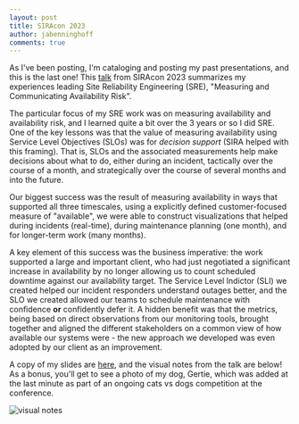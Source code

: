 ```yaml
---
layout: post
title: SIRAcon 2023
author: jabenninghoff
comments: true
---
```

As I've been posting, I'm cataloging and posting my past presentations, and this is the last one! This [talk](https://societyinforisk.org/siracon23#jb23) from SIRAcon 2023 summarizes my experiences leading Site Reliability Engineering (SRE), "Measuring and Communicating Availability Risk".

The particular focus of my SRE work was on measuring availability and availability risk, and I learned quite a bit over the 3 years or so I did SRE. One of the key lessons was that the value of measuring availability using Service Level Objectives (SLOs) was for *decision support* (SIRA helped with this framing). That is, SLOs and the associated measurements help make decisions about what to do, either during an incident, tactically over the course of a month, and strategically over the course of several months and into the future.

Our biggest success was the result of measuring availability in ways that supported all three timescales, using a explicitly defined customer-focused measure of "available", we were able to construct visualizations that helped during incidents (real-time), during maintenance planning (one month), and for longer-term work (many months).

A key element of this success was the business imperative: the work supported a large and important client, who had just negotiated a significant increase in availability by no longer allowing us to count scheduled downtime against our availability target. The Service Level Indictor (SLI) we created helped our incident responders understand outages better, and the SLO we created allowed our teams to schedule maintenance with confidence **or** confidently defer it. A hidden benefit was that the metrics, being based on direct observations from our monitoring tools, brought together and aligned the different stakeholders on a common view of how available our systems were - the new approach we developed was even adopted by our client as an improvement.

A copy of my slides are [here](/assets/siracon2023-benninghoff.pdf), and the visual notes from the talk are below! As a bonus, you'll get to see a photo of my dog, Gertie, which was added at the last minute as part of an ongoing cats vs dogs competition at the conference.

![visual notes](/assets/17_SiraCon_Benninghoff.jpg)
